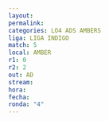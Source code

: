 ```yaml
---
layout: 
permalink: 
categories: LO4 ADS AMBERS
liga: LIGA INDIGO
match: 5
local: AMBER
r1: 0
r2: 2
out: AD
stream: 
hora: 
fecha: 
ronda: "4"
---
```

